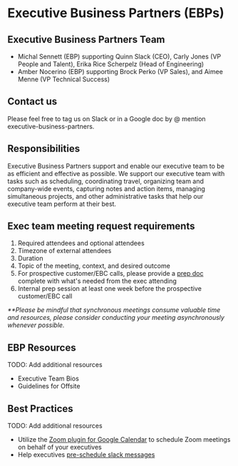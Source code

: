 # Executive Business Partners (EBPs)

## Executive Business Partners Team

- Michal Sennett (EBP) supporting Quinn Slack (CEO), Carly Jones (VP People and Talent), Erika Rice Scherpelz (Head of Engineering)
- Amber Nocerino (EBP) supporting Brock Perko (VP Sales), and Aimee Menne (VP Technical Success)

## Contact us

Please feel free to tag us on Slack or in a Google doc by @ mention executive-business-partners.

## Responsibilities

Executive Business Partners support and enable our executive team to be as efficient and effective as possible. We support our executive team with tasks such as scheduling, coordinating travel, organizing team and company-wide events, capturing notes and action items, managing simultaneous projects, and other administrative tasks that help our executive team perform at their best.

## Exec team meeting request requirements

1. Required attendees and optional attendees
2. Timezone of external attendees
3. Duration
4. Topic of the meeting, context, and desired outcome
5. For prospective customer/EBC calls, please provide a [prep doc](https://docs.google.com/document/d/1JDSph9cTeGV6DTu8e9TH-GgcbsH0p6d1xf2GQ2FlZ-s/edit) complete with what's needed from the exec attending
6. Internal prep session at least one week before the prospective customer/EBC call

_\*\*Please be mindful that synchronous meetings consume valuable time and resources, please consider conducting your meeting asynchronously whenever possible._

## EBP Resources

TODO: Add additional resources

- Executive Team Bios
- Guidelines for Offsite

## Best Practices

TODO: Add additional resources

- Utilize the [Zoom plugin for Google Calendar](https://chrome.google.com/webstore/detail/zoom-scheduler/kgjfgplpablkjnlkjmjdecgdpfankdle) to schedule Zoom meetings on behalf of your executives
- Help executives [pre-schedule slack messages](https://slack.com/help/articles/1500012915082-Schedule-messages-to-send-later)
